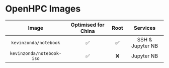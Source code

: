 # OpenHPC Images

| Image | Optimised for China | Root | Services|
| :---: | :---: | :---: | :---: |
| `kevinzonda/notebook` | ✅ | ✅ | SSH & Jupyter NB |
| `kevinzonda/notebook-iso` | ✅ | ❌ | Jupyter NB |



